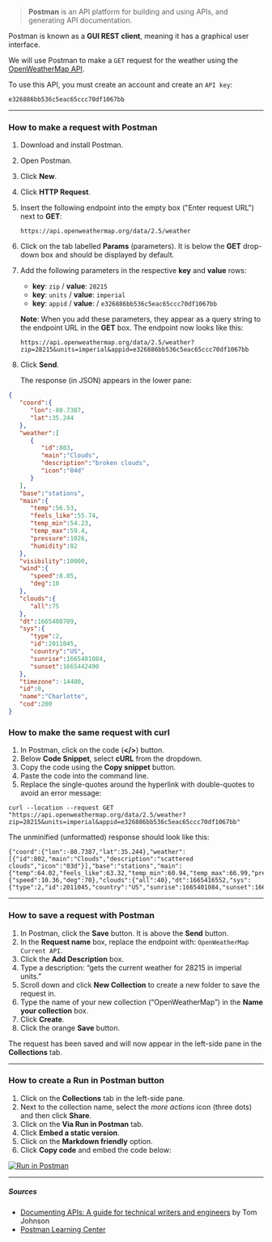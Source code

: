 > **Postman** is an API platform for building and using APIs, and generating API documentation.

Postman is known as a **GUI REST client**, meaning it has a graphical user interface.

We will use Postman to make a `GET` request for the weather using the [OpenWeatherMap API](https://openweathermap.org/api).

To use this API, you must create an account and create an `API key`:

`e326886bb536c5eac65ccc70df1067bb`

***

### How to make a request with Postman

1. Download and install Postman.
2. Open Postman.
3. Click **New**.
4. Click **HTTP Request**.
5. Insert the following endpoint into the empty box ("Enter request URL") next to **GET**:

    `https://api.openweathermap.org/data/2.5/weather`

6. Click on the tab labelled **Params** (parameters). It is below the **GET** drop-down box and should be displayed by default.
7. Add the following parameters in the respective **key** and **value** rows:

    - **key**: `zip` / **value**: `28215`
    - **key**: `units` / **value**: `imperial`
    - **key**: `appid` / **value**: / `e326886bb536c5eac65ccc70df1067bb`

    **Note**: When you add these parameters, they appear as a query string to the endpoint URL in the **GET** box. The endpoint now looks like this:
    
    `https://api.openweathermap.org/data/2.5/weather?zip=28215&units=imperial&appid=e326886bb536c5eac65ccc70df1067bb`

8. Click **Send**.

    The response (in JSON) appears in the lower pane:

```json
{
   "coord":{
      "lon":-80.7387,
      "lat":35.244
   },
   "weather":[
      {
         "id":803,
         "main":"Clouds",
         "description":"broken clouds",
         "icon":"04d"
      }
   ],
   "base":"stations",
   "main":{
      "temp":56.53,
      "feels_like":55.74,
      "temp_min":54.23,
      "temp_max":59.4,
      "pressure":1026,
      "humidity":82
   },
   "visibility":10000,
   "wind":{
      "speed":8.05,
      "deg":10
   },
   "clouds":{
      "all":75
   },
   "dt":1665408709,
   "sys":{
      "type":2,
      "id":2011045,
      "country":"US",
      "sunrise":1665401084,
      "sunset":1665442490
   },
   "timezone":-14400,
   "id":0,
   "name":"Charlotte",
   "cod":200
}
```

### How to make the same request with curl

1. In Postman, click on the code (**</>**) button.
2. Below **Code Snippet**, select **cURL** from the dropdown.
3. Copy the code using the **Copy snippet** button.
4. Paste the code into the command line.
5. Replace the single-quotes around the hyperlink with double-quotes to avoid an error message:

`curl --location --request GET "https://api.openweathermap.org/data/2.5/weather?zip=28215&units=imperial&appid=e326886bb536c5eac65ccc70df1067bb"`

The unminified (unformatted) response should look like this:

    {"coord":{"lon":-80.7387,"lat":35.244},"weather":[{"id":802,"main":"Clouds","description":"scattered clouds","icon":"03d"}],"base":"stations","main":{"temp":64.02,"feels_like":63.32,"temp_min":60.94,"temp_max":66.99,"pressure":1027,"humidity":68},"visibility":10000,"wind":{"speed":10.36,"deg":70},"clouds":{"all":40},"dt":1665416552,"sys":{"type":2,"id":2011045,"country":"US","sunrise":1665401084,"sunset":1665442490},"timezone":-14400,"id":0,"name":"Charlotte","cod":200}


***

### How to save a request with Postman
1. In Postman, click the **Save** button. It is above the **Send** button.
2. In the **Request name** box, replace the endpoint with: `OpenWeatherMap Current API`.
3. Click the **Add Description** box.
4. Type a description: “gets the current weather for 28215 in imperial units.”
5. Scroll down and click **New Collection** to create a new folder to save the request in.
6. Type the name of your new collection (“OpenWeatherMap”) in the **Name your collection** box.
7. Click **Create**.
8. Click the orange **Save** button.

The request has been saved and will now appear in the left-side pane in the **Collections** tab.

***

### How to create a Run in Postman button
1. Click on the **Collections** tab in the left-side pane.
2. Next to the collection name, select the *more actions* icon (three dots) and then click **Share**.
3. Click on the **Via Run in Postman** tab.
4. Click **Embed a static version**.
5. Click on the **Markdown friendly** option.
6. Click **Copy code** and embed the code below:

[![Run in Postman](https://run.pstmn.io/button.svg)](https://app.getpostman.com/run-collection/d95c183e4c7fce5c07fb?action=collection%2Fimport)

***

##### Sources
- [Documenting APIs: A guide for technical writers and engineers](https://idratherbewriting.com/learnapidoc/) by Tom Johnson
- [Postman Learning Center](https://learning.postman.com/)
